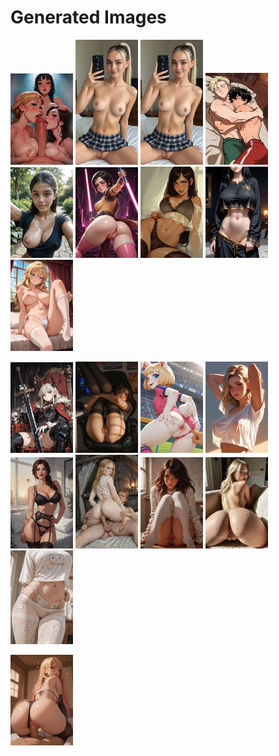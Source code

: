 # Generated Images



<img src="2025_09_28_01_thumb.webp" width="100"/> <img src="2025_09_28_02_thumb.webp" width="100"/> <img src="2025_09_28_03_thumb.webp" width="100"/> <img src="2025_09_28_04_thumb.webp" width="100"/> <img src="2025_09_28_05_thumb.webp" width="100"/> <img src="2025_09_28_06_thumb.webp" width="100"/> <img src="2025_09_28_07_thumb.webp" width="100"/> <img src="2025_09_28_08_thumb.webp" width="100"/> <img src="2025_09_28_09_thumb.webp" width="100"/>

<img src="2025_09_28_10_thumb.webp" width="100"/> <img src="2025_09_28_11_thumb.webp" width="100"/> <img src="2025_09_28_12_thumb.webp" width="100"/> <img src="2025_09_28_13_thumb.webp" width="100"/> <img src="2025_09_28_14_thumb.webp" width="100"/> <img src="2025_09_28_15_thumb.webp" width="100"/> <img src="2025_09_28_16_thumb.webp" width="100"/> <img src="2025_09_28_17_thumb.webp" width="100"/> <img src="2025_09_28_18_thumb.webp" width="100"/>

<img src="2025_09_28_19_thumb.webp" width="100"/>